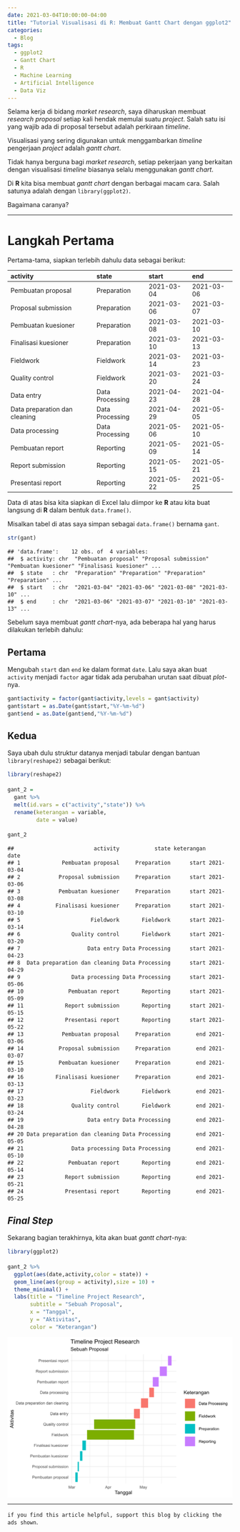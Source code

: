 ```yaml
---
date: 2021-03-04T10:00:00-04:00
title: "Tutorial Visualisasi di R: Membuat Gantt Chart dengan ggplot2"
categories:
  - Blog
tags:
  - ggplot2
  - Gantt Chart
  - R
  - Machine Learning
  - Artificial Intelligence
  - Data Viz
---
```



Selama kerja di bidang *market research*, saya diharuskan membuat
*research proposal* setiap kali hendak memulai suatu *project*. Salah
satu isi yang wajib ada di proposal tersebut adalah perkiraan
*timeline*.

Visualisasi yang sering digunakan untuk menggambarkan *timeline*
pengerjaan *project* adalah *gantt chart*.

Tidak hanya berguna bagi *market research*, setiap pekerjaan yang
berkaitan dengan visualisasi *timeline* biasanya selalu menggunakan
*gantt chart*.

Di **R** kita bisa membuat *gantt chart* dengan berbagai macam cara.
Salah satunya adalah dengan `library(ggplot2)`.

Bagaimana caranya?

-----

# Langkah Pertama

Pertama-tama, siapkan terlebih dahulu data sebagai berikut:

| activity                      | state           | start      | end        |
| :---------------------------- | :-------------- | :--------- | :--------- |
| Pembuatan proposal            | Preparation     | 2021-03-04 | 2021-03-06 |
| Proposal submission           | Preparation     | 2021-03-06 | 2021-03-07 |
| Pembuatan kuesioner           | Preparation     | 2021-03-08 | 2021-03-10 |
| Finalisasi kuesioner          | Preparation     | 2021-03-10 | 2021-03-13 |
| Fieldwork                     | Fieldwork       | 2021-03-14 | 2021-03-23 |
| Quality control               | Fieldwork       | 2021-03-20 | 2021-03-24 |
| Data entry                    | Data Processing | 2021-04-23 | 2021-04-28 |
| Data preparation dan cleaning | Data Processing | 2021-04-29 | 2021-05-05 |
| Data processing               | Data Processing | 2021-05-06 | 2021-05-10 |
| Pembuatan report              | Reporting       | 2021-05-09 | 2021-05-14 |
| Report submission             | Reporting       | 2021-05-15 | 2021-05-21 |
| Presentasi report             | Reporting       | 2021-05-22 | 2021-05-25 |

Data di atas bisa kita siapkan di Excel lalu diimpor ke **R** atau kita
buat langsung di **R** dalam bentuk `data.frame()`.

Misalkan tabel di atas saya simpan sebagai `data.frame()` bernama
`gant`.

``` r
str(gant)
```

    ## 'data.frame':    12 obs. of  4 variables:
    ##  $ activity: chr  "Pembuatan proposal" "Proposal submission" "Pembuatan kuesioner" "Finalisasi kuesioner" ...
    ##  $ state   : chr  "Preparation" "Preparation" "Preparation" "Preparation" ...
    ##  $ start   : chr  "2021-03-04" "2021-03-06" "2021-03-08" "2021-03-10" ...
    ##  $ end     : chr  "2021-03-06" "2021-03-07" "2021-03-10" "2021-03-13" ...

Sebelum saya membuat *gantt chart*-nya, ada beberapa hal yang harus
dilakukan terlebih dahulu:

## Pertama

Mengubah `start` dan `end` ke dalam format `date`. Lalu saya akan buat
`activity` menjadi `factor` agar tidak ada perubahan urutan saat dibuat
*plot*-nya.

``` r
gant$activity = factor(gant$activity,levels = gant$activity)
gant$start = as.Date(gant$start,"%Y-%m-%d")
gant$end = as.Date(gant$end,"%Y-%m-%d")
```

## Kedua

Saya ubah dulu struktur datanya menjadi tabular dengan bantuan
`library(reshape2)` sebagai berikut:

``` r
library(reshape2)

gant_2 = 
  gant %>% 
  melt(id.vars = c("activity","state")) %>% 
  rename(keterangan = variable,
         date = value) 

gant_2
```

    ##                         activity           state keterangan       date
    ## 1             Pembuatan proposal     Preparation      start 2021-03-04
    ## 2            Proposal submission     Preparation      start 2021-03-06
    ## 3            Pembuatan kuesioner     Preparation      start 2021-03-08
    ## 4           Finalisasi kuesioner     Preparation      start 2021-03-10
    ## 5                      Fieldwork       Fieldwork      start 2021-03-14
    ## 6                Quality control       Fieldwork      start 2021-03-20
    ## 7                     Data entry Data Processing      start 2021-04-23
    ## 8  Data preparation dan cleaning Data Processing      start 2021-04-29
    ## 9                Data processing Data Processing      start 2021-05-06
    ## 10              Pembuatan report       Reporting      start 2021-05-09
    ## 11             Report submission       Reporting      start 2021-05-15
    ## 12             Presentasi report       Reporting      start 2021-05-22
    ## 13            Pembuatan proposal     Preparation        end 2021-03-06
    ## 14           Proposal submission     Preparation        end 2021-03-07
    ## 15           Pembuatan kuesioner     Preparation        end 2021-03-10
    ## 16          Finalisasi kuesioner     Preparation        end 2021-03-13
    ## 17                     Fieldwork       Fieldwork        end 2021-03-23
    ## 18               Quality control       Fieldwork        end 2021-03-24
    ## 19                    Data entry Data Processing        end 2021-04-28
    ## 20 Data preparation dan cleaning Data Processing        end 2021-05-05
    ## 21               Data processing Data Processing        end 2021-05-10
    ## 22              Pembuatan report       Reporting        end 2021-05-14
    ## 23             Report submission       Reporting        end 2021-05-21
    ## 24             Presentasi report       Reporting        end 2021-05-25

## *Final Step*

Sekarang bagian terakhirnya, kita akan buat *gantt chart*-nya:

``` r
library(ggplot2)

gant_2 %>% 
  ggplot(aes(date,activity,color = state)) +
  geom_line(aes(group = activity),size = 10) +
  theme_minimal() +
  labs(title = "Timeline Project Research",
       subtitle = "Sebuah Proposal",
       x = "Tanggal",
       y = "Aktivitas",
       color = "Keterangan")
```

<img src="https://raw.githubusercontent.com/ikanx101/ikanx101.github.io/master/_posts/ggplot/gant%20chart/post_files/figure-gfm/unnamed-chunk-5-1.png" width="672" style="display: block; margin: auto;" />

-----

`if you find this article helpful, support this blog by clicking the ads
shown`.
